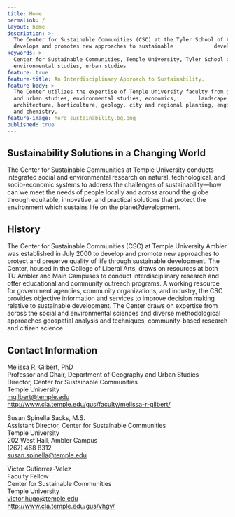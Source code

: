 ```yaml
---
title: Home
permalink: /
layout: home
description: >-
  The Center for Sustainable Communities (CSC) at the Tyler School of Art
  develops and promotes new approaches to sustainable             development. 
keywords: >-
  Center for Sustainable Communities, Temple University, Tyler School of Art,
  environmental studies, urban studies
feature: true
feature-title: An Interdisciplinary Approach to Sustainability.
feature-body: >-
  The Center utilizes the expertise of Temple University faculty from geography
  and urban studies, environmental studies, economics,       landscape
  architecture, horticulture, geology, city and regional planning, engineering
  and chemistry.
feature-image: hero_sustainability.bg.png
published: true
---
```

## Sustainability Solutions in a Changing World
The Center for Sustainable Communities at Temple University conducts integrated social and environmental research on natural, technological, and socio-economic systems to address the challenges of sustainability—how can we meet the needs of people locally and across around the globe through equitable, innovative, and practical solutions that protect the environment which sustains life on the planet?development. 

## History
The Center for Sustainable Communities (CSC) at Temple University Ambler was established in July 2000 to develop and promote new approaches to protect and preserve quality of life through sustainable development. 
The Center, housed in the College of Liberal Arts, draws on resources at both TU Ambler and Main Campuses to conduct interdisciplinary research and offer educational and community outreach programs. A working resource for government agencies, community organizations, and industry, the CSC provides objective information and services to improve decision making relative to sustainable development. The Center draws on expertise from across the social and environmental sciences and diverse methodological approaches geospatial analysis and techniques, community-based research and citizen science.

## Contact Information
Melissa R. Gilbert, PhD  
Professor and Chair, Department of Geography and Urban Studies  
Director, Center for Sustainable Communities  
Temple University  
mgilbert@temple.edu  
http://www.cla.temple.edu/gus/faculty/melissa-r-gilbert/  

Susan Spinella Sacks, M.S.  
Assistant Director, Center for Sustainable Communities  
Temple University  
202 West Hall, Ambler Campus  
(267) 468 8312  
susan.spinella@temple.edu  

Victor Gutierrez-Velez  
Faculty Fellow  
Center for Sustainable Communities  
Temple University  
victor.hugo@temple.edu  
http://www.cla.temple.edu/gus/vhgv/  


